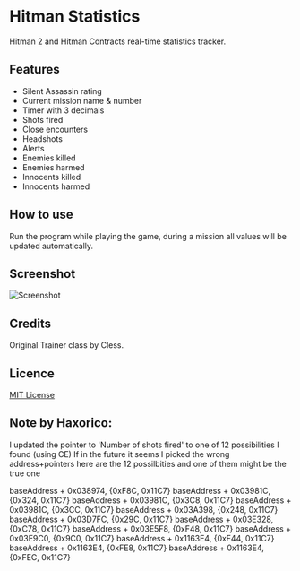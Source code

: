 # Hitman Statistics
Hitman 2 and Hitman Contracts real-time statistics tracker.

## Features
- Silent Assassin rating
- Current mission name & number
- Timer with 3 decimals
- Shots fired
- Close encounters
- Headshots
- Alerts
- Enemies killed
- Enemies harmed
- Innocents killed
- Innocents harmed

## How to use
Run the program while playing the game, during a mission all values will be updated automatically.

## Screenshot
![Screenshot](http://i.imgur.com/jJh3kcj.png "Screenshot")

## Credits
Original Trainer class by Cless.

## Licence
[MIT License](https://github.com/nvillemin/HitmanStatistics/blob/master/LICENSE.txt)

## Note by Haxorico:
I updated the pointer to 'Number of shots fired' to one of 12 possibilities I found (using CE)
If in the future it seems I picked the wrong address+pointers here are the 12 possilbities and one of them might be the true one

baseAddress + 0x038974, {0xF8C, 0x11C7}
baseAddress + 0x03981C, {0x324, 0x11C7}
baseAddress + 0x03981C, {0x3C8, 0x11C7}
baseAddress + 0x03981C, {0x3CC, 0x11C7}
baseAddress + 0x03A398, {0x248, 0x11C7}
baseAddress + 0x03D7FC, {0x29C, 0x11C7}
baseAddress + 0x03E328, {0xC78, 0x11C7}
baseAddress + 0x03E5F8, {0xF48, 0x11C7}
baseAddress + 0x03E9C0, {0x9C0, 0x11C7}
baseAddress + 0x1163E4, {0xF44, 0x11C7}
baseAddress + 0x1163E4, {0xFE8, 0x11C7}
baseAddress + 0x1163E4, {0xFEC, 0x11C7}
